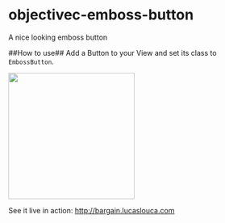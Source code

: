 # objectivec-emboss-button
A nice looking emboss button

##How to use##
Add a Button to your View and set its class to ``EmbossButton``.

<img src="https://cloud.githubusercontent.com/assets/10542894/6719464/02f18ce2-cdbb-11e4-8584-1faecbbde268.png" width="250"/>

See it live in action: 
http://bargain.lucaslouca.com

